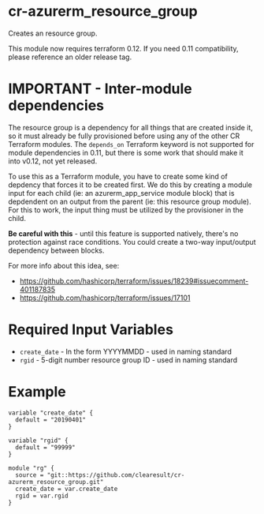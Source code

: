 # cr-azurerm_resource_group

Creates an resource group.

This module now requires terraform 0.12.  If you need 0.11 compatibility, please reference an older release tag.

# IMPORTANT - Inter-module dependencies

The resource group is a dependency for all things that are created inside it, so it must already be fully provisioned before using any of the other CR Terraform modules.  The `depends_on` Terraform keyword is not supported for module dependencies in 0.11, but there is some work that should make it into v0.12, not yet released.

To use this as a Terraform module, you have to create some kind of depdency that forces it to be created first. We do this by creating a module input for each child (ie: an azurerm_app_service module block) that is depdendent on an output from the parent (ie: this resource group module).  For this to work, the input thing must be utilized by the provisioner in the child.

**Be careful with this** - until this feature is supported natively, there's no protection against race conditions.  You could create a two-way input/output dependency between blocks.

For more info about this idea, see:

* https://github.com/hashicorp/terraform/issues/18239#issuecomment-401187835
* https://github.com/hashicorp/terraform/issues/17101

# Required Input Variables

* `create_date` - In the form YYYYMMDD - used in naming standard
* `rgid` - 5-digit number resource group ID - used in naming standard

# Example

```
variable "create_date" {
  default = "20190401"
}

variable "rgid" {
  default = "99999"
}

module "rg" {
  source = "git::https://github.com/clearesult/cr-azurerm_resource_group.git"
  create_date = var.create_date
  rgid = var.rgid
}
```
